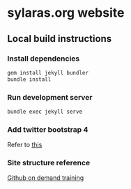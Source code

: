 # sylaras.org website

## Local build instructions

### Install dependencies

```bash
gem install jekyll bundler
bundle install
```

### Run development server

```bash
bundle exec jekyll serve
```

### Add twitter bootstrap 4
Refer to [this](https://simpleit.rocks/how-to-add-bootstrap-4-to-jekyll-the-right-way/#fnref:safe-mode)

### Site structure reference
[Github on demand training](https://github.com/github/training-kit)
